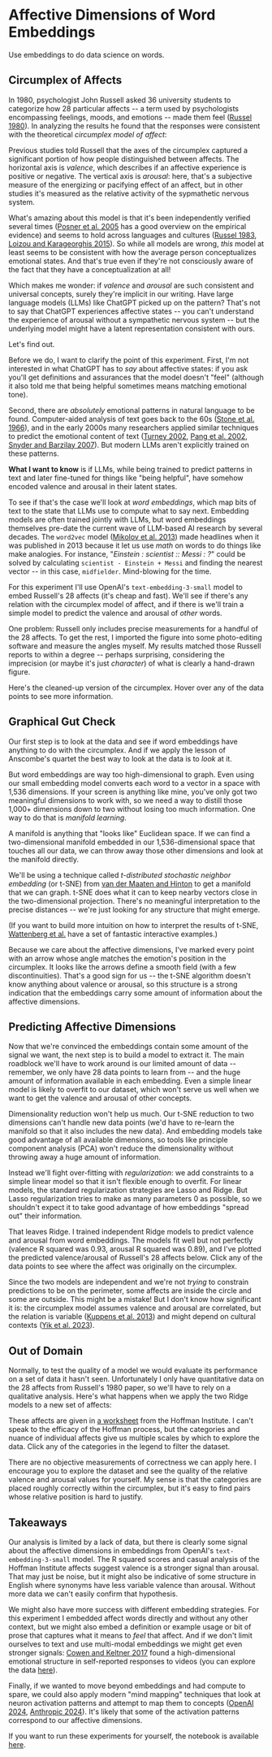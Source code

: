 # Affective Dimensions of Word Embeddings

Use embeddings to do data science on words.

## Circumplex of Affects

In 1980, psychologist John Russell asked 36 university students to categorize how 28 particular affects -- a term used by psychologists encompassing feelings, moods, and emotions -- made them feel ([Russel 1980](https://www.researchgate.net/publication/235361517_A_Circumplex_Model_of_Affect)). In analyzing the results he found that the responses were consistent with the theoretical _circumplex model of affect_:

<OG CIRCUMPLEX>

Previous studies told Russell that the axes of the circumplex captured a significant portion of how people distinguished between affects. The horizontal axis is _valence_, which describes if an affective experience is positive or negative. The vertical axis is _arousal_: here, that's a subjective measure of the energizing or pacifying effect of an affect, but in other studies it's measured as the relative activity of the sypmathetic nervous system.

What's amazing about this model is that it's been independently verified several times ([Posner et al. 2005](https://www.ncbi.nlm.nih.gov/pmc/articles/PMC2367156/) has a good overview on the empirical evidence) and seems to hold across languages and cultures ([Russel 1983](https://web.archive.org/web/20170809041458id_/https://www2.bc.edu/james-russell/publications/pancultural%20aspects.pdf), [Loizou and Karageorghis 2015](https://www.tandfonline.com/doi/full/10.1080/1612197X.2015.1039693)). So while all models are wrong, _this_ model at least seems to be consistent with how the average person conceptualizes emotional states. And that's true even if they're not consciously aware of the fact that they have a conceptualization at all!

Which makes me wonder: if _valence_ and _arousal_ are such consistent and universal concepts, surely they're implicit in our writing. Have large language models (LLMs) like ChatGPT picked up on the pattern? That's not to say that ChatGPT experiences affective states -- you can't understand the experience of arousal without a sympathetic nervous system -- but the underlying model might have a latent representation consistent with ours.

Let's find out.

Before we do, I want to clarify the point of this experiment. First, I'm not interested in what ChatGPT has to _say_ about affective states: if you ask you'll get definitions and assurances that the model doesn't "feel" (although it also told me that being helpful sometimes means matching emotional tone).

Second, there are _absolutely_ emotional patterns in natural language to be found. Computer-aided analysis of text goes back to the 60s ([Stone et al. 1966](https://mitpress.mit.edu/9780262690119/the-general-inquirer/)), and in the early 2000s many researchers applied similar techniques to predict the emotional content of text ([Turney 2002](https://arxiv.org/pdf/cs/0212032), [Pang et al. 2002](https://www.cs.cornell.edu/home/llee/papers/sentiment.pdf), [Snyder and Barzilay 2007](https://aclanthology.org/N07-1038.pdf)). But modern LLMs aren't explicitly trained on these patterns.

__What I want to know__ is if LLMs, while being trained to predict patterns in text and later fine-tuned for things like "being helpful", have somehow encoded valence and arousal in their latent states.

To see if that's the case we'll look at _word embeddings_, which map bits of text to the state that LLMs use to compute what to say next. Embedding models are often trained jointly with LLMs, but word embeddings themselves pre-date the current wave of LLM-based AI research by several decades. The `word2vec` model ([Mikolov et al. 2013](https://arxiv.org/pdf/1301.3781)) made headlines when it was published in 2013 because it let us use _math_ on words to do things like make analogies. For instance, "_Einstein : scientist :: Messi : ?_" could be solved by calculating `scientist - Einstein + Messi` and finding the nearest vector -- in this case, `midfielder`. Mind-blowing for the time.

For this experiment I'll use OpenAI's `text-embedding-3-small` model to embed Russell's 28 affects (it's cheap and fast). We'll see if there's any relation with the circumplex model of affect, and if there is we'll train a simple model to predict the valence and arousal of _other_ words.

One problem: Russell only includes precise measurements for a handful of the 28 affects. To get the rest, I imported the figure into some photo-editing software and measure the angles myself. My results matched those Russell reports to within a degree -- perhaps surprising, considering the imprecision (or maybe it's just _character_) of what is clearly a hand-drawn figure.

Here's the cleaned-up version of the circumplex. Hover over any of the data points to see more information.

<CIRCUMPLEX>

## Graphical Gut Check

Our first step is to look at the data and see if word embeddings have anything to do with the circumplex. And if we apply the lesson of Anscombe's quartet the best way to look at the data is to _look_ at it.

But word embeddings are way too high-dimensional to graph. Even using our small embedding model converts each word to a vector in a space with 1,536 dimensions. If your screen is anything like mine, you've only got two meaningful dimensions to work with, so we need a way to distill those 1,000+ dimensions down to two without losing too much information. One way to do that is _manifold learning_.

A manifold is anything that "looks like" Euclidean space. If we can find a two-dimensional manifold embedded in our 1,536-dimensional space that touches all our data, we can throw away those other dimensions and look at the manifold directly.

We'll be using a technique called _t-distributed stochastic neighbor embedding_ (or t-SNE) from [van der Maaten and Hinton](https://www.jmlr.org/papers/volume9/vandermaaten08a/vandermaaten08a.pdf) to get a manifold that we can graph. t-SNE does what it can to keep nearby vectors close in the two-dimensional projection. There's no meaningful interpretation to the precise distances -- we're just looking for any structure that might emerge.

(If you want to build more intuition on how to interpret the results of t-SNE, [Wattenberg et al.](https://distill.pub/2016/misread-tsne/) have a set of fantastic interactive examples.)

<TSNE>

Because we care about the affective dimensions, I've marked every point with an arrow whose angle matches the emotion's position in the circumplex. It looks like the arrows define a smooth field (with a few discontinuities). That's a good sign for us -- the t-SNE algorithm doesn't know anything about valence or arousal, so this structure is a strong indication that the embeddings carry some amount of information about the affective dimensions.

## Predicting Affective Dimensions

Now that we're convinced the embeddings contain some amount of the signal we want, the next step is to build a model to extract it. The main roadblock we'll have to work around is our limited amount of data -- remember, we only have 28 data points to learn from -- and the huge amount of information available in each embedding. Even a simple linear model is likely to overfit to our dataset, which won't serve us well when we want to get the valence and arousal of other concepts.

Dimensionality reduction won't help us much. Our t-SNE reduction to two dimensions can't handle new data points (we'd have to re-learn the manifold so that it also includes the new data). And embedding models take good advantage of all available dimensions, so tools like principle component analysis (PCA) won't reduce the dimensionality without throwing away a huge amount of information.

Instead we'll fight over-fitting with _regularization_: we add constraints to a simple linear model so that it isn't flexible enough to overfit. For linear models, the standard regularization strategies are Lasso and Ridge. But Lasso regularization tries to make as many parameters 0 as possible, so we shouldn't expect it to take good advantage of how embeddings "spread out" their information.

That leaves Ridge. I trained independent Ridge models to predict valence and arousal from word embeddings. The models fit well but not perfectly (valence R squared was 0.93, arousal R squared was 0.89), and I've plotted the predicted valence/arousal of Russell's 28 affects below. Click any of the data points to see where the affect was originally on the circumplex.

<RIDGE>

Since the two models are independent and we're not _trying_ to constrain predictions to be on the perimeter, some affects are inside the circle and some are outside. This might be a mistake! But I don't know how significant it is: the circumplex model assumes valence and arousal are correlated, but the relation is variable ([Kuppens et al. 2013](https://pubmed.ncbi.nlm.nih.gov/23231533/)) and might depend on cultural contexts ([Yik et al. 2023](https://pubmed.ncbi.nlm.nih.gov/35446055/)).

## Out of Domain

Normally, to test the quality of a model we would evaluate its performance on a set of data it hasn't seen. Unfortunately I only have quantitative data on the 28 affects from Russell's 1980 paper, so we'll have to rely on a qualitative analysis. Here's what happens when we apply the two Ridge models to a new set of affects:

<HOFFMAN>

These affects are given in [a worksheet](https://www.hoffmaninstitute.org/wp-content/uploads/Practices-FeelingsSensations.pdf) from the Hoffman Institute. I can't speak to the efficacy of the Hoffman process, but the categories and nuance of individual affects give us multiple scales by which to explore the data. Click any of the categories in the legend to filter the dataset.

There are no objective measurements of correctness we can apply here. I encourage you to explore the dataset and see the quality of the relative valence and arousal values for yourself. My sense is that the categories are placed roughly correctly within the circumplex, but it's easy to find pairs whose relative position is hard to justify.

## Takeaways

Our analysis is limited by a lack of data, but there is clearly some signal about the affective dimensions in embeddings from OpenAI's `text-embedding-3-small` model. The R squared scores and casual analysis of the Hoffman Institute affects suggest valence is a stronger signal than arousal. That may just be noise, but it might also be indicative of some structure in English where synonyms have less variable valence than arousal. Without more data we can't easily confirm that hypothesis.

We might also have more success with different embedding strategies. For this experiment I embedded affect words directly and without any other context, but we might also embed a definition or example usage or bit of prose that captures what it means to _feel_ that affect. And if we don't limit ourselves to text and use multi-modal embeddings we might get even stronger signals: [Cowen and Keltner 2017](https://www.pnas.org/doi/10.1073/pnas.1702247114) found a high-dimensional emotional structure in self-reported responses to videos (you can explore the data [here](https://s3-us-west-1.amazonaws.com/emogifs/map.html#modal)).

Finally, if we wanted to move beyond embeddings and had compute to spare, we could also apply modern "mind mapping" techniques that look at neuron activation patterns and attempt to map them to concepts ([OpenAI 2024](https://openai.com/index/extracting-concepts-from-gpt-4/), [Anthropic 2024](https://www.anthropic.com/news/mapping-mind-language-model)). It's likely that some of the activation patterns correspond to our affective dimensions.

If you want to run these experiments for yourself, the notebook is available [here](https://github.com/csmith49/experiments/tree/e231189ff0d22353a1b55f4445c206c3b9adb909/circumplex).